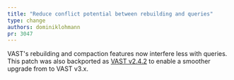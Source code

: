 ```yaml
---
title: "Reduce conflict potential between rebuilding and queries"
type: change
authors: dominiklohmann
pr: 3047
---
```


VAST's rebuilding and compaction features now interfere less with queries. This
patch was also backported as [VAST v2.4.2](https://vast.io/changelog#v242) to
enable a smoother upgrade from to VAST v3.x.
